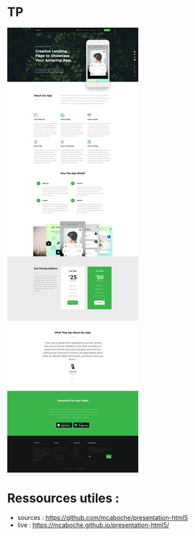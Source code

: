 # TP

![Preview](https://raw.githubusercontent.com/mcaboche/presentation-html5/gh-pages/ressources/preview.png)


# Ressources utiles :
- sources : https://github.com/mcaboche/presentation-html5
- live : https://mcaboche.github.io/presentation-html5/
